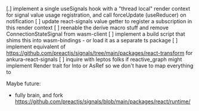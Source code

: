 [.] implement a single useSignals hook with a "thread local" render context for signal value usage registration, and call forceUpdate (useReducer) on notification
[ ] update react-signals value getter to register a subscription in this render context
[ ] reenable the derive macro stuff and remove ConnectionStateSignal from wasm-client
[ ] implement a build script that shims this into wasm-bindings - or load it as a separate ts package
[ ] implement equivalent of https://github.com/preactjs/signals/tree/main/packages/react-transform for ankura-react-signals
[ ] inquire with leptos folks if reactive_graph might implement Render trait for Into<String> or AsRef so we don't have to map everything to <String>

Maybe future:

- fully brain, and fork https://github.com/preactjs/signals/blob/main/packages/react/runtime/
